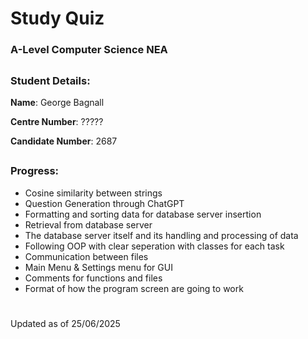 
# **Study Quiz**
### A-Level Computer Science NEA 
##
### **Student Details**:
**Name**: George Bagnall

**Centre Number**: ?????

**Candidate Number**: 2687
##
### Progress:

- Cosine similarity between strings
- Question Generation through ChatGPT
- Formatting and sorting data for database server insertion
- Retrieval from database server
- The database server itself and its handling and processing of data
- Following OOP with clear seperation with classes for each task
- Communication between files
- Main Menu & Settings menu for GUI
- Comments for functions and files
- Format of how the program screen are going to work

#
Updated as of 25/06/2025
